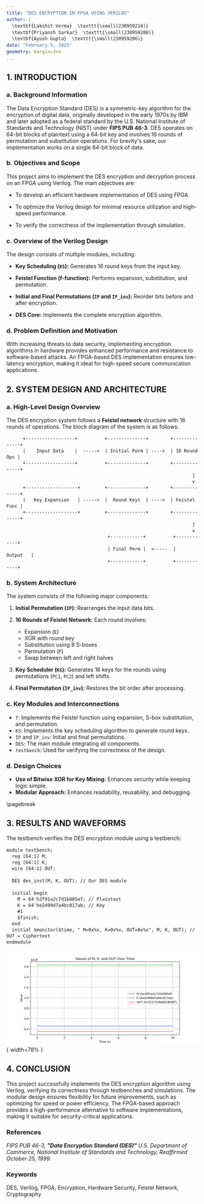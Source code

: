 ```yaml
---
title: "DES ENCRYPTION IN FPGA USING VERILOG"
author: |
  \textbf{Lakshit Verma}  \texttt{\small(230959210)}
  \textbf{Priyansh Sarkar}  \texttt{\small(230959200)}
  \textbf{Ayush Gupta}  \texttt{\small(230959206)}
date: "February 5, 2025"
geometry: margin=3cm
...
```


## 1. INTRODUCTION

### a. Background Information

The Data Encryption Standard (DES) is a symmetric-key algorithm for the encryption of digital data, originally developed in the early 1970s by IBM and later adopted as a federal standard by the U.S. National Institute of Standards and Technology (NIST) under **FIPS PUB 46-3**. DES operates on 64-bit blocks of plaintext using a 64-bit key and involves 16 rounds of permutation and substitution operations. For brevity's sake, our implementation works on a single 64-bit block of data.

### b. Objectives and Scope
This project aims to implement the DES encryption and decryption process on an FPGA using Verilog. The main objectives are:

- To develop an efficient hardware implementation of DES using FPGA.

- To optimize the Verilog design for minimal resource utilization and high-speed performance.

- To verify the correctness of the implementation through simulation.

### c. Overview of the Verilog Design

The design consists of multiple modules, including:

- **Key Scheduling (`KS`):** Generates 16 round keys from the input key.

- **Feistel Function (f-function):** Performs expansion, substitution, and permutation.

- **Initial and Final Permutations (`IP` and `IP_inv`):** Reorder bits before and after encryption.

- **DES Core:** Implements the complete encryption algorithm.

### d. Problem Definition and Motivation
With increasing threats to data security, implementing encryption algorithms in hardware provides enhanced performance and resistance to software-based attacks. An FPGA-based DES implementation ensures low-latency encryption, making it ideal for high-speed secure communication applications.

## 2. SYSTEM DESIGN AND ARCHITECTURE

### a. High-Level Design Overview
The DES encryption system follows a **Feistel network** structure with 16 rounds of operations. The block diagram of the system is as follows:

```
      +------------------+          +--------------+        +--------------+
      |    Input Data    |  ----->  | Initial Perm | ---->  | 16 Round Ops |
      +------------------+          +--------------+        +--------------+
                                                                    |
                                                                    v
      +-------------------+         +--------------+        +--------------+
      |   Key Expansion   | ----->  |  Round Keys  | ---->  | Feistel Func |
      +-------------------+         +--------------+        +--------------+
                                                                    |
                                                                    v
                                     +------------+          +------------+
                                     | Final Perm |  <-----  |   Output   |
                                     +------------+          +------------+
```


### b. System Architecture
The system consists of the following major components:

1. **Initial Permutation (`IP`):** Rearranges the input data bits.

2. **16 Rounds of Feistel Network:** Each round involves:
   - Expansion (`E`)
   - XOR with round key
   - Substitution using 8 S-boxes
   - Permutation (`P`)
   - Swap between left and right halves

3. **Key Scheduler (`KS`):** Generates 16 keys for the rounds using permutations (`PC1`, `PC2`) and left shifts.

4. **Final Permutation (`IP_inv`):** Restores the bit order after processing.

### c. Key Modules and Interconnections
- `f`: Implements the Feistel function using expansion, S-box substitution, and permutation.
- `KS`: Implements the key scheduling algorithm to generate round keys.
- `IP` and `IP_inv`: Initial and final permutations.
- `DES`: The main module integrating all components.
- `testbench`: Used for verifying the correctness of the design.

### d. Design Choices

- **Use of Bitwise XOR for Key Mixing:** Enhances security while keeping logic simple.
- **Modular Approach:** Enhances readability, reusability, and debugging.

\pagebreak

## 3. RESULTS AND WAVEFORMS

The testbench verifies the DES encryption module using a testbench:

```
module testbench;
  reg [64:1] M;
  reg [64:1] K;
  wire [64:1] OUT;

  DES des_inst(M, K, OUT); // Our DES module

  initial begin
    M = 64'h3f91a2c7d1b085ef; // Plaintext
    K = 64'he2499d7a4bc017ab; // Key
    #1
    $finish;
  end
  initial $monitor($time, " M=0x%x, K=0x%x, OUT=0x%x", M, K, OUT); // OUT = Ciphertext
endmodule
```

![The expected waveforms](./graph.svg){ width=78% }

## 4. CONCLUSION
This project successfully implements the DES encryption algorithm using Verilog, verifying its correctness through testbenches and simulations. The modular design ensures flexibility for future improvements, such as optimizing for speed or power efficiency. The FPGA-based approach provides a high-performance alternative to software implementations, making it suitable for security-critical applications.

### References

_FIPS PUB 46-3, **"Data Encryption Standard (DES)"** U.S. Department of Commerce, National Institute of Standards and Technology, Reaffirmed October 25, 1999._

### Keywords
DES, Verilog, FPGA, Encryption, Hardware Security, Feistel Network, Cryptography
